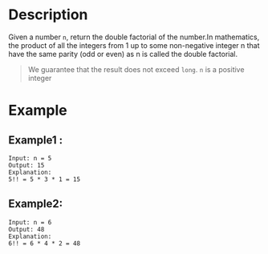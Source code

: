 # Description
Given a number `n`, return the double factorial of the number.In mathematics, the product of all the integers from 1 up to some non-negative integer n that have the same parity (odd or even) as n is called the double factorial.

> We guarantee that the result does not exceed `long`.
> `n` is a positive integer
# Example
## Example1 :
```
Input: n = 5
Output: 15
Explanation:
5!! = 5 * 3 * 1 = 15
```
## Example2:
```
Input: n = 6
Output: 48
Explanation:
6!! = 6 * 4 * 2 = 48
```